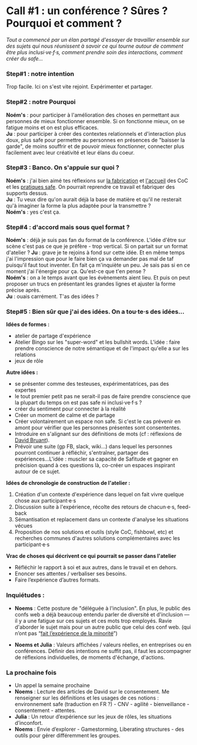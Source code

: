 # Call #1 : un conférence ? Sûres ? Pourquoi et comment ? 

*Tout a commencé par un élan partagé d'essayer de travailler ensemble sur des sujets qui nous réunissent à savoir ce qui tourne autour de comment être plus inclusi·ve·f·s, comment prendre soin des interactions, comment créer du safe...*

### Step#1 : notre intention  
Trop facile. Ici on s'est vite rejoint. Expérimenter et partager.

### Step#2 : notre Pourquoi
**Noém's** : pour participer à l'amélioration des choses en permettant aux personnes de mieux fonctionner ensemble. Si on fonctionne mieux, on se fatigue moins et on est plus efficaces.  
**Ju** : pour participer à créer des contextes relationnels et d'interaction plus doux, plus safe pour permettre au personnes en présences de "baisser la garde", de moins souffrir et de pouvoir mieux fonctionner, connecter plus facilement avec leur créativité et leur élans du coeur.  

### Step#3 : Banco. On s'appuie sur quoi ?
**Noém's** : j'ai bien aimé tes réflexions sur [la fabrication](https://github.com/Julia-barbelane/reflexions/blob/master/chantiers/code-of-conduct.md) et [l'accueil](https://github.com/Julia-barbelane/reflexions/blob/master/chantiers/CoC-pour-VS-contre.md) des CoC et les [pratiques safe](https://github.com/Julia-barbelane/reflexions/blob/master/chantiers/creer-un-cadre-de-collaboration-safe.md). On pourrait reprendre ce travail et fabriquer des supports dessus.  
**Ju** : Tu veux dire qu'on aurait déjà la base de matière et qu'il ne resterait qu'à imaginer la forme la plus adaptée pour la transmettre ?  
**Noém's** : yes c'est ça.  

### Step#4 : d'accord mais sous quel format ?
**Noém's** : déjà je suis pas fan du format de la conférence. L'idée d'être sur scène c'est pas ce que je préfère - trop vertical. Si on partait sur un format d'atelier ? 
**Ju** : grave je te rejoins à fond sur cette idée. Et en même temps j'ai l'impression que pour le faire bien ça va demander pas mal de taf puisqu'il faut tout inventer. En fait ça m'inquiète un peu. Je sais pas si en ce moment j'ai l'énergie pour ça. Qu'est-ce que t'en pense ?  
**Noém's** : on a le temps avant que les évènements aient lieu. Et puis on peut proposer un trucs en présentant les grandes lignes et ajuster la forme précise après.  
**Ju** : ouais carrément. T'as des idées ?   

### Step#5 : Bien sûr que j'ai des idées. On a tou·te·s des idées...
**Idées de formes :**
- atelier de partage d'expérience
- Atelier Bingo sur les "super-word" et les bullshit words. L'idée : faire prendre conscience de notre sémantique et de l'impact qu'elle a sur les relations
- jeux de rôle

**Autre idées :** 
- se présenter comme des testeuses, expérimentatrices, pas des expertes  
- le tout premier petit pas ne serait-il pas de faire prendre conscience que la plupart du temps on est pas safe ni inclusi·ve·f·s ?  
- créer du sentiment pour connecter à la réalité  
- Créer un moment de calme et de partage  
- Créer volontairement un espace non safe. Si c'est le cas prévenir en amont pour vérifier que les personnes présentes sont consententes.
- Introduire en s'alignant sur des définitions de mots (cf : réflexions de [David Bruant](https://github.com/DavidBruant/interactions-humaines-saines-utiles-long-terme)).  
- Prévoir une suite (gp FB, slack, wiki...) dans lequel les personnes pourront continuer à réfléchir, s'entraîner, partager des expériences...L'idée : muscler sa capacité de Safitude et gagner en précision quand à ces questions là, co-créer un espaces inspirant autour de ce sujet.  

**Idées de chronologie de construction de l'atelier :** 
1) Création d'un contexte d'expérience dans lequel on fait vivre quelque chose aux participant·e·s  
2) Discussion suite à l'expérience, récolte des retours de chacun·e·s, feed-back  
3) Sémantisation et replacement dans un contexte d'analyse les situations vécues  
4) Proposition de nos solutions et outils (style CoC, fishbowl, etc) et recherches communes d'autres solutions complémentaires avec les participant·e·s  

**Vrac de choses qui décrivent ce qui pourrait se passer dans l'atelier**
- Réfléchir le rapport à soi et aux autres, dans le travail et en dehors. 
- Enoncer ses attentes / verbaliser ses besoins.
- Faire l’expérience d’autres formats.

### Inquiétudes :
- **Noems** : Cette posture de "déléguée à l'inclusion".
En plus, le public des confs web a déjà beaucoup entendu parler de diversité et d'inclusion — il y a une fatigue sur ces sujets et ces mots trop employés.
Ravie d'aborder le sujet mais pour un autre public que celui des conf web. (qui n’ont pas “[fait l’expérience de la minorité](http://www.liberation.fr/france/2018/01/28/christiane-taubira-il-est-temps-que-les-hommes-fassent-l-experience-de-la-minorite_1625775)”) 

- **Noems et Julia** : Valeurs affichées / valeurs réelles, en entreprises ou en conférences. Définir des intentions ne suffit pas, il faut les accompagner de réflexions individuelles, de moments d'échange, d'actions.

### La prochaine fois
- Un appel la semaine prochaine
- **Noems** : Lecture des articles de David sur le consentement.
Me renseigner sur les définitions et les usages de ces notions : environnement safe (traduction en FR ?) - CNV - agilité - bienveillance - consentement - attentes.
- **Julia** : Un retour d’expérience sur les jeux de rôles, les situations d’inconfort.
- **Noems** : Envie d’explorer - Gamestorming, Liberating structures - des outils pour gérer différemment les groupes.
